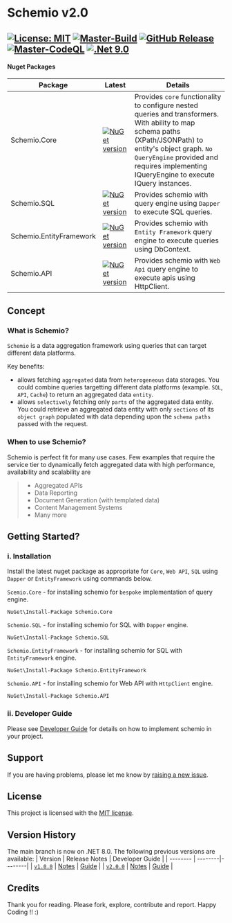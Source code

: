 # Schemio v2.0 
[![License: MIT](https://img.shields.io/badge/License-MIT-yellow.svg)](https://github.com/CodeShayk/Schemio/blob/master/LICENSE.md) 
[![Master-Build](https://github.com/CodeShayk/Schemio/actions/workflows/Build-Master.yml/badge.svg)](https://github.com/CodeShayk/Schemio/actions/workflows/Build-Master.yml) 
[![GitHub Release](https://img.shields.io/github/v/release/CodeShayk/Schemio?logo=github&sort=semver)](https://github.com/CodeShayk/Schemio/releases/latest)
[![Master-CodeQL](https://github.com/CodeShayk/Schemio/actions/workflows/Master-CodeQL.yml/badge.svg)](https://github.com/CodeShayk/Schemio/actions/workflows/Master-CodeQL.yml) 
[![.Net 9.0](https://img.shields.io/badge/.Net-9.0-blue)](https://dotnet.microsoft.com/en-us/download/dotnet/9.0)
--
 #### Nuget Packages
| Package | Latest  | Details | 
| --------| --------| --------|
| Schemio.Core|[![NuGet version](https://badge.fury.io/nu/Schemio.Core.svg)](https://badge.fury.io/nu/Schemio.Core) | Provides `core` functionality to configure nested queries and transformers. With ability to map schema paths (XPath/JSONPath) to entity's object graph. `No QueryEngine` provided and requires implementing IQueryEngine to execute IQuery instances. |
| Schemio.SQL|[![NuGet version](https://badge.fury.io/nu/Schemio.SQL.svg)](https://badge.fury.io/nu/Schemio.SQL)| Provides schemio with query engine using `Dapper` to execute SQL queries. |
| Schemio.EntityFramework|[![NuGet version](https://badge.fury.io/nu/Schemio.EntityFramework.svg)](https://badge.fury.io/nu/Schemio.EntityFramework)| Provides schemio with `Entity Framework` query engine to execute queries using DbContext. |
| Schemio.API|[![NuGet version](https://badge.fury.io/nu/Schemio.Api.svg)](https://badge.fury.io/nu/Schemio.Api)| Provides schemio with `Web Api` query engine to execute apis using HttpClient. |

## Concept
### What is Schemio?
`Schemio` is a data aggregation framework using queries that can target different data platforms.

Key benefits:
- allows fetching `aggregated` data from `heterogeneous` data storages. You could combine queries targetting different data platforms (example. `SQL`, `API`, `Cache`) to return an aggregated data `entity`.
- allows `selectively` fetching only `parts` of the aggregated data entity. You could retrieve an aggregated data entity with only `sections` of its `object graph` populated with data depending upon the `schema paths` passed with the request.

### When to use Schemio?
Schemio is perfect fit for many use cases. Few examples that require the service tier to dynamically fetch aggregated data with high performance, availability and scalability are
> - Aggregated APIs
> - Data Reporting
> - Document Generation (with templated data)
> - Content Management Systems
> - Many more

## Getting Started?
### i. Installation
Install the latest nuget package as appropriate for `Core`, `Web API`, `SQL` using `Dapper` or `EntityFramework` using commands below. 

`Scemio.Core` - for installing schemio for `bespoke` implementation of query engine.
```
NuGet\Install-Package Schemio.Core
```
`Schemio.SQL` - for installing schemio for SQL with `Dapper` engine.
```
NuGet\Install-Package Schemio.SQL 
```
`Schemio.EntityFramework` - for installing schemio for SQL with `EntityFramework` engine.
```
NuGet\Install-Package Schemio.EntityFramework
```
`Schemio.API` - for installing schemio for Web API with `HttpClient` engine.
```
NuGet\Install-Package Schemio.API
```
### ii. Developer Guide

Please see [Developer Guide](https://codeshayk.github.io/Schemio/) for details on how to implement schemio in your project.

## Support

If you are having problems, please let me know by [raising a new issue](https://github.com/CodeShayk/Schemio/issues/new/choose).

## License

This project is licensed with the [MIT license](LICENSE).

## Version History
The main branch is now on .NET 8.0. The following previous versions are available:
| Version  | Release Notes | Developer Guide |
| -------- | --------|--------|
| [`v1.0.0`](https://github.com/CodeShayk/Schemio/tree/v1.0.0) |  [Notes](https://github.com/CodeShayk/Schemio/releases/tag/v1.0.0) | [Guide](https://github.com/CodeShayk/Schemio/blob/v1.0.0/index.md) |
| [`v2.0.0`](https://github.com/CodeShayk/Schemio/tree/v2.0.0) |  [Notes](https://github.com/CodeShayk/Schemio/releases/tag/v2.0.0) | [Guide](https://github.com/CodeShayk/Schemio/blob/v2.0.0/index.md) |

## Credits
Thank you for reading. Please fork, explore, contribute and report. Happy Coding !! :)





